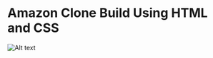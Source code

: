 <h1>Amazon Clone Build Using HTML and CSS</h1>

![Alt text](https://i.postimg.cc/RhjfBrzK/Screenshot-2023-07-30-at-10-40-07-AM.png)
